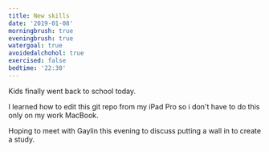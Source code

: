 ```yaml
---
title: New skills
date: '2019-01-08'
morningbrush: true
eveningbrush: true
watergoal: true
avoidedalchohol: true
exercised: false
bedtime: '22:30'
---
```


Kids finally went back to school today.

I learned how to edit this git repo from my iPad Pro so i don't have to do this only on my work MacBook.

Hoping to meet with Gaylin this evening to discuss putting a wall in to create a study.


